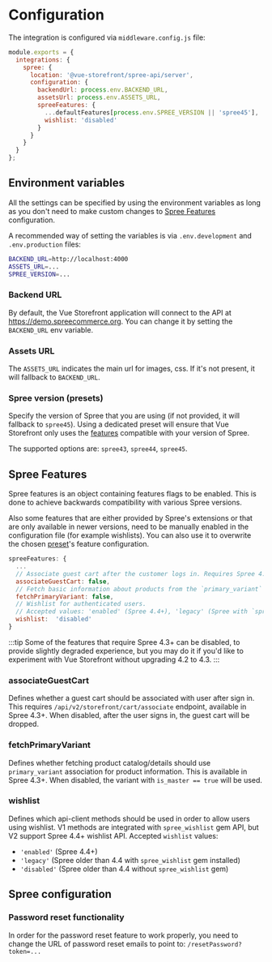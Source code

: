 # Configuration

The integration is configured via `middleware.config.js` file:

```js
module.exports = {
  integrations: {
    spree: {
      location: '@vue-storefront/spree-api/server',
      configuration: {
        backendUrl: process.env.BACKEND_URL,
        assetsUrl: process.env.ASSETS_URL,
        spreeFeatures: {
          ...defaultFeatures[process.env.SPREE_VERSION || 'spree45'],
          wishlist: 'disabled'
        }
      }
    }
  }
};
```

## Environment variables
All the settings can be specified by using the environment variables as long as you don't need to make custom changes to [Spree Features](#spree-features) configuration.

A recommended way of setting the variables is via `.env.development` and `.env.production` files:
```sh
BACKEND_URL=http://localhost:4000
ASSETS_URL=...
SPREE_VERSION=...
```

### Backend URL

By default, the Vue Storefront application will connect to the API at https://demo.spreecommerce.org. You can change it by setting the `BACKEND_URL` env variable.

### Assets URL
The `ASSETS_URL` indicates the main url for images, css. If it's not present, it will fallback to `BACKEND_URL`.

### Spree version (presets)
Specify the version of Spree that you are using (if not provided, it will fallback to `spree45`). Using a dedicated preset will ensure that Vue Storefront only uses the [features](#spree-features) compatible with your version of Spree.

The supported options are: `spree43`, `spree44`, `spree45`.

## Spree Features

Spree features is an object containing features flags to be enabled. This is done to achieve backwards compatibility with various Spree versions.

Also some features that are either provided by Spree's extensions or that are only available in newer versions, need to be manually enabled in the configuration file (for example wishlists). You can also use it to overwrite the chosen [preset](#spree-version-presets)'s feature configuration.

```js
spreeFeatures: {
  ...
  // Associate guest cart after the customer logs in. Requires Spree 4.3+
  associateGuestCart: false,
  // Fetch basic information about products from the `primary_variant` relationship. Requires Spree 4.3+
  fetchPrimaryVariant: false,
  // Wishlist for authenticated users.
  // Accepted values: 'enabled' (Spree 4.4+), 'legacy' (Spree with `spree_wishlist` gem), 'disabled'.
  wishlist:  'disabled'
}
```

:::tip
Some of the features that require Spree 4.3+ can be disabled, to provide slightly degraded experience, but you may do it if you'd like to experiment with Vue Storefront without upgrading 4.2 to 4.3.
:::

### associateGuestCart

Defines whether a guest cart should be associated with user after sign in. This requires `/api/v2/storefront/cart/associate` endpoint, available in Spree 4.3+.
When disabled, after the user signs in, the guest cart will be dropped.

### fetchPrimaryVariant

Defines whether fetching product catalog/details should use `primary_variant` association for product information. This is available in Spree 4.3+.
When disabled, the variant with `is_master == true` will be used.

### wishlist

Defines which api-client methods should be used in order to allow users using wishlist. V1 methods are integrated with `spree_wishlist` gem API, but V2 support Spree 4.4+ wishlist API.
Accepted `wishlist` values:
- `'enabled'` (Spree 4.4+)
- `'legacy'` (Spree older than 4.4 with `spree_wishlist` gem installed)
- `'disabled'` (Spree older than 4.4 without `spree_wishlist` gem)

## Spree configuration

### Password reset functionality
In order for the password reset feature to work properly, you need to change the URL of password reset emails to point to: `/resetPassword?token=...`